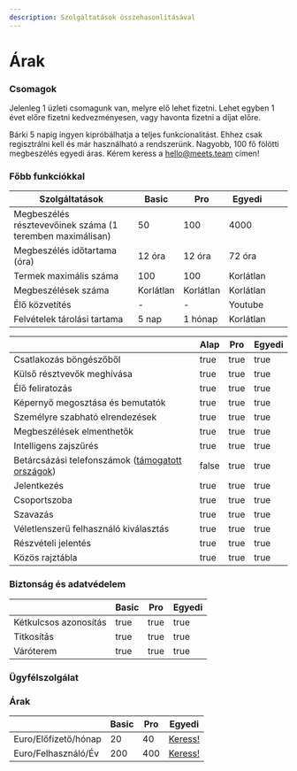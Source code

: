 ```yaml
---
description: Szolgáltatások összehasonlításával
---
```


# Árak

### Csomagok

Jelenleg 1 üzleti csomagunk van, melyre elő lehet fizetni. Lehet egyben 1 évet előre fizetni kedvezményesen, vagy havonta fizetni a díjat előre.&#x20;

Bárki 5 napig ingyen kipróbálhatja a teljes funkcionalitást. Ehhez csak regisztrálni kell és már használható a rendszerünk. Nagyobb, 100 fő fölötti megbeszélés egyedi áras. Kérem keress a hello@meets.team címen!

### Főbb funkciókkal

| Szolgáltatások                                            | Basic     | Pro       | Egyedi    |   |   |
| --------------------------------------------------------- | --------- | --------- | --------- | - | - |
| Megbeszélés résztevevőinek száma (1 teremben maximálisan) | 50        | 100       | 4000      |   |   |
| Megbeszélés időtartama (óra)                              | 12 óra    | 12 óra    | 72 óra    |   |   |
| Termek maximális száma                                    | 100       | 100       | Korlátlan |   |   |
| Megbeszélések száma                                       | Korlátlan | Korlátlan | Korlátlan |   |   |
| Élő közvetítés                                            | -         | -         | Youtube   |   |   |
| Felvételek tárolási tartama                               | 5 nap     | 1 hónap   | Korlátlan |   |   |

<table data-header-hidden><thead><tr><th></th><th data-type="checkbox">Alap</th><th data-type="checkbox">Pro</th><th data-type="checkbox">Egyedi</th></tr></thead><tbody><tr><td>Csatlakozás böngészőből</td><td>true</td><td>true</td><td>true</td></tr><tr><td>Külső résztvevők meghívása</td><td>true</td><td>true</td><td>true</td></tr><tr><td>Élő feliratozás</td><td>true</td><td>true</td><td>true</td></tr><tr><td>Képernyő megosztása és bemutatók</td><td>true</td><td>true</td><td>true</td></tr><tr><td>Személyre szabható elrendezések</td><td>true</td><td>true</td><td>true</td></tr><tr><td>Megbeszélések elmenthetők</td><td>true</td><td>true</td><td>true</td></tr><tr><td>Intelligens zajszűrés</td><td>true</td><td>true</td><td>true</td></tr><tr><td>Betárcsázási telefonszámok (<a href="tamogatott-orszagok.md">támogatott országok</a>)</td><td>false</td><td>true</td><td>true</td></tr><tr><td>Jelentkezés</td><td>true</td><td>true</td><td>true</td></tr><tr><td>Csoportszoba</td><td>true</td><td>true</td><td>true</td></tr><tr><td>Szavazás</td><td>true</td><td>true</td><td>true</td></tr><tr><td>Véletlenszerű felhasználó kiválasztás</td><td>true</td><td>true</td><td>true</td></tr><tr><td>Részvételi jelentés</td><td>true</td><td>true</td><td>true</td></tr><tr><td>Közös rajztábla</td><td>true</td><td>true</td><td>true</td></tr></tbody></table>

### Biztonság és adatvédelem

<table><thead><tr><th></th><th data-type="checkbox">Basic</th><th data-type="checkbox">Pro</th><th data-type="checkbox">Egyedi</th></tr></thead><tbody><tr><td>Kétkulcsos azonosítás</td><td>true</td><td>true</td><td>true</td></tr><tr><td>Titkosítás</td><td>true</td><td>true</td><td>true</td></tr><tr><td>Váróterem</td><td>true</td><td>true</td><td>true</td></tr></tbody></table>

### Ügyfélszolgálat

### Árak

|                      | Basic | Pro | Egyedi                                  |
| -------------------- | ----- | --- | --------------------------------------- |
| Euro/Előfizető/hónap | 20    | 40  | [Keress!](../uezemeltetes/kapcsolat.md) |
| Euro/Felhasználó/Év  | 200   | 400 | [Keress!](../uezemeltetes/kapcsolat.md) |
